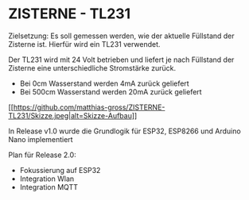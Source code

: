 # ZISTERNE - TL231

Zielsetzung:
Es soll gemessen werden, wie der aktuelle Füllstand der Zisterne ist.
Hierfür wird ein TL231 verwendet.

Der TL231 wird mit 24 Volt betrieben und liefert je nach Füllstand der Zisterne eine unterschiedliche Stromstärke zurück.
* Bei   0cm Wasserstand werden  4mA zurück geliefert
* Bei 500cm Wasserstand werden 20mA zurück geliefert

[[https://github.com/matthias-gross/ZISTERNE-TL231/Skizze.jpeg|alt=Skizze-Aufbau]]

In Release v1.0 wurde die Grundlogik für ESP32, ESP8266 und Arduino Nano implementiert

Plan für Release 2.0:
* Fokussierung auf ESP32
* Integration Wlan
* Integration MQTT
